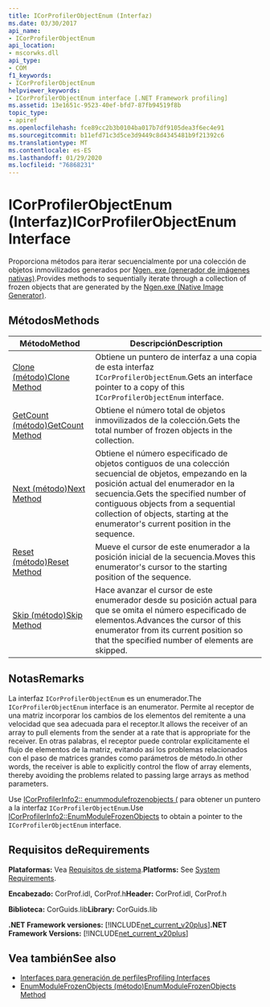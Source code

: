 ```yaml
---
title: ICorProfilerObjectEnum (Interfaz)
ms.date: 03/30/2017
api_name:
- ICorProfilerObjectEnum
api_location:
- mscorwks.dll
api_type:
- COM
f1_keywords:
- ICorProfilerObjectEnum
helpviewer_keywords:
- ICorProfilerObjectEnum interface [.NET Framework profiling]
ms.assetid: 13e1651c-9523-40ef-bfd7-87fb94519f8b
topic_type:
- apiref
ms.openlocfilehash: fce89cc2b3b0104ba017b7df9105dea3f6ec4e91
ms.sourcegitcommit: b11efd71c3d5ce3d9449c8d4345481b9f21392c6
ms.translationtype: MT
ms.contentlocale: es-ES
ms.lasthandoff: 01/29/2020
ms.locfileid: "76868231"
---
```

# <a name="icorprofilerobjectenum-interface"></a><span data-ttu-id="942be-102">ICorProfilerObjectEnum (Interfaz)</span><span class="sxs-lookup"><span data-stu-id="942be-102">ICorProfilerObjectEnum Interface</span></span>
<span data-ttu-id="942be-103">Proporciona métodos para iterar secuencialmente por una colección de objetos inmovilizados generados por [Ngen. exe (generador de imágenes nativas)](../../../../docs/framework/tools/ngen-exe-native-image-generator.md).</span><span class="sxs-lookup"><span data-stu-id="942be-103">Provides methods to sequentially iterate through a collection of frozen objects that are generated by the [Ngen.exe (Native Image Generator)](../../../../docs/framework/tools/ngen-exe-native-image-generator.md).</span></span>  
  
## <a name="methods"></a><span data-ttu-id="942be-104">Métodos</span><span class="sxs-lookup"><span data-stu-id="942be-104">Methods</span></span>  
  
|<span data-ttu-id="942be-105">Método</span><span class="sxs-lookup"><span data-stu-id="942be-105">Method</span></span>|<span data-ttu-id="942be-106">Descripción</span><span class="sxs-lookup"><span data-stu-id="942be-106">Description</span></span>|  
|------------|-----------------|  
|[<span data-ttu-id="942be-107">Clone (método)</span><span class="sxs-lookup"><span data-stu-id="942be-107">Clone Method</span></span>](icorprofilerobjectenum-clone-method.md)|<span data-ttu-id="942be-108">Obtiene un puntero de interfaz a una copia de esta interfaz `ICorProfilerObjectEnum`.</span><span class="sxs-lookup"><span data-stu-id="942be-108">Gets an interface pointer to a copy of this `ICorProfilerObjectEnum` interface.</span></span>|  
|[<span data-ttu-id="942be-109">GetCount (método)</span><span class="sxs-lookup"><span data-stu-id="942be-109">GetCount Method</span></span>](icorprofilerobjectenum-getcount-method.md)|<span data-ttu-id="942be-110">Obtiene el número total de objetos inmovilizados de la colección.</span><span class="sxs-lookup"><span data-stu-id="942be-110">Gets the total number of frozen objects in the collection.</span></span>|  
|[<span data-ttu-id="942be-111">Next (método)</span><span class="sxs-lookup"><span data-stu-id="942be-111">Next Method</span></span>](icorprofilerobjectenum-next-method.md)|<span data-ttu-id="942be-112">Obtiene el número especificado de objetos contiguos de una colección secuencial de objetos, empezando en la posición actual del enumerador en la secuencia.</span><span class="sxs-lookup"><span data-stu-id="942be-112">Gets the specified number of contiguous objects from a sequential collection of objects, starting at the enumerator's current position in the sequence.</span></span>|  
|[<span data-ttu-id="942be-113">Reset (método)</span><span class="sxs-lookup"><span data-stu-id="942be-113">Reset Method</span></span>](icorprofilerobjectenum-reset-method.md)|<span data-ttu-id="942be-114">Mueve el cursor de este enumerador a la posición inicial de la secuencia.</span><span class="sxs-lookup"><span data-stu-id="942be-114">Moves this enumerator's cursor to the starting position of the sequence.</span></span>|  
|[<span data-ttu-id="942be-115">Skip (método)</span><span class="sxs-lookup"><span data-stu-id="942be-115">Skip Method</span></span>](icorprofilerobjectenum-skip-method.md)|<span data-ttu-id="942be-116">Hace avanzar el cursor de este enumerador desde su posición actual para que se omita el número especificado de elementos.</span><span class="sxs-lookup"><span data-stu-id="942be-116">Advances the cursor of this enumerator from its current position so that the specified number of elements are skipped.</span></span>|  
  
## <a name="remarks"></a><span data-ttu-id="942be-117">Notas</span><span class="sxs-lookup"><span data-stu-id="942be-117">Remarks</span></span>  
 <span data-ttu-id="942be-118">La interfaz `ICorProfilerObjectEnum` es un enumerador.</span><span class="sxs-lookup"><span data-stu-id="942be-118">The `ICorProfilerObjectEnum` interface is an enumerator.</span></span> <span data-ttu-id="942be-119">Permite al receptor de una matriz incorporar los cambios de los elementos del remitente a una velocidad que sea adecuada para el receptor.</span><span class="sxs-lookup"><span data-stu-id="942be-119">It allows the receiver of an array to pull elements from the sender at a rate that is appropriate for the receiver.</span></span> <span data-ttu-id="942be-120">En otras palabras, el receptor puede controlar explícitamente el flujo de elementos de la matriz, evitando así los problemas relacionados con el paso de matrices grandes como parámetros de método.</span><span class="sxs-lookup"><span data-stu-id="942be-120">In other words, the receiver is able to explicitly control the flow of array elements, thereby avoiding the problems related to passing large arrays as method parameters.</span></span>  
  
 <span data-ttu-id="942be-121">Use [ICorProfilerInfo2:: enummodulefrozenobjects (](icorprofilerinfo2-enummodulefrozenobjects-method.md) para obtener un puntero a la interfaz `ICorProfilerObjectEnum`.</span><span class="sxs-lookup"><span data-stu-id="942be-121">Use [ICorProfilerInfo2::EnumModuleFrozenObjects](icorprofilerinfo2-enummodulefrozenobjects-method.md) to obtain a pointer to the `ICorProfilerObjectEnum` interface.</span></span>  
  
## <a name="requirements"></a><span data-ttu-id="942be-122">Requisitos de</span><span class="sxs-lookup"><span data-stu-id="942be-122">Requirements</span></span>  
 <span data-ttu-id="942be-123">**Plataformas:** Vea [Requisitos de sistema](../../../../docs/framework/get-started/system-requirements.md).</span><span class="sxs-lookup"><span data-stu-id="942be-123">**Platforms:** See [System Requirements](../../../../docs/framework/get-started/system-requirements.md).</span></span>  
  
 <span data-ttu-id="942be-124">**Encabezado:** CorProf.idl, CorProf.h</span><span class="sxs-lookup"><span data-stu-id="942be-124">**Header:** CorProf.idl, CorProf.h</span></span>  
  
 <span data-ttu-id="942be-125">**Biblioteca:** CorGuids.lib</span><span class="sxs-lookup"><span data-stu-id="942be-125">**Library:** CorGuids.lib</span></span>  
  
 <span data-ttu-id="942be-126">**.NET Framework versiones:** [!INCLUDE[net_current_v20plus](../../../../includes/net-current-v20plus-md.md)]</span><span class="sxs-lookup"><span data-stu-id="942be-126">**.NET Framework Versions:** [!INCLUDE[net_current_v20plus](../../../../includes/net-current-v20plus-md.md)]</span></span>  
  
## <a name="see-also"></a><span data-ttu-id="942be-127">Vea también</span><span class="sxs-lookup"><span data-stu-id="942be-127">See also</span></span>

- [<span data-ttu-id="942be-128">Interfaces para generación de perfiles</span><span class="sxs-lookup"><span data-stu-id="942be-128">Profiling Interfaces</span></span>](profiling-interfaces.md)
- [<span data-ttu-id="942be-129">EnumModuleFrozenObjects (método)</span><span class="sxs-lookup"><span data-stu-id="942be-129">EnumModuleFrozenObjects Method</span></span>](icorprofilerinfo2-enummodulefrozenobjects-method.md)

